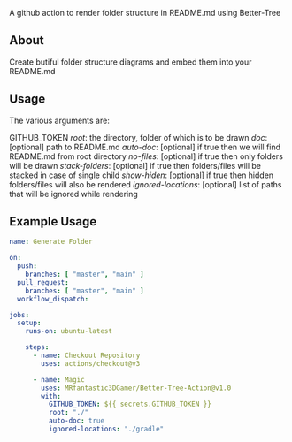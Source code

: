A github action to render folder structure in README.md using Better-Tree

## About
Create butiful folder structure diagrams and embed them into your README.md

## Usage
The various arguments are:

GITHUB_TOKEN
*root*: the directory, folder of which is to be drawn
*doc*: [optional] path to README.md
*auto-doc*: [optional] if true then we will find README.md from root directory
*no-files*: [optional] if true then only folders will be drawn
*stack-folders*: [optional] if true then folders/files will be stacked in case of single child
*show-hiden*: [optional] if true then hidden folders/files will also be rendered
*ignored-locations*: [optional] list of paths that will be ignored while rendering

## Example Usage
```yml
name: Generate Folder 

on:
  push:
    branches: [ "master", "main" ]
  pull_request:
    branches: [ "master", "main" ]
  workflow_dispatch:

jobs:
  setup:
    runs-on: ubuntu-latest

    steps:
      - name: Checkout Repository
        uses: actions/checkout@v3

      - name: Magic
        uses: MRfantastic3DGamer/Better-Tree-Action@v1.0
        with:
          GITHUB_TOKEN: ${{ secrets.GITHUB_TOKEN }}
          root: "./"
          auto-doc: true
          ignored-locations: "./gradle"
```